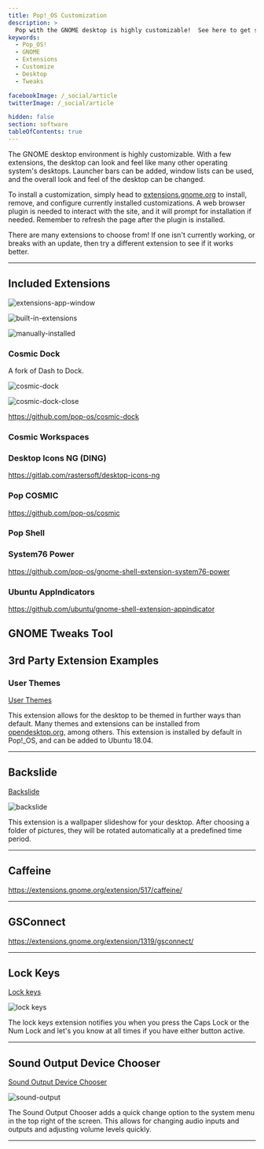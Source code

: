 ```yaml
---
title: Pop!_OS Customization
description: >
  Pop with the GNOME desktop is highly customizable!  See here to get started making your desktop just right for you.
keywords:
  - Pop_OS!
  - GNOME
  - Extensions
  - Customize
  - Desktop
  - Tweaks

facebookImage: /_social/article
twitterImage: /_social/article

hidden: false
section: software
tableOfContents: true
---
```


The GNOME desktop environment is highly customizable.  With a few extensions, the desktop can look and feel like many other operating system's desktops.  Launcher bars can be added, window lists can be used, and the overall look and feel of the desktop can be changed.

To install a customization, simply head to [extensions.gnome.org](https://extensions.gnome.org) to install, remove, and configure currently installed customizations.  A web browser plugin is needed to interact with the site, and it will prompt for installation if needed.  Remember to refresh the page after the plugin is installed.

There are many extensions to choose from! If one isn't currently working, or breaks with an update, then try a different extension to see if it works better.

---

## Included Extensions

![extensions-app-window](/images/customize-gnome/extensions-app-window.png)

![built-in-extensions](/images/customize-gnome/built-in-extensions.png)

![manually-installed](/images/customize-gnome/manually-installed.png)

### Cosmic Dock

A fork of Dash to Dock.

![cosmic-dock](/images/customize-gnome/cosmic-dock.png)

![cosmic-dock-close](/images/customize-gnome/cosmic-dock-close.png)

https://github.com/pop-os/cosmic-dock 
### Cosmic Workspaces

### Desktop Icons NG (DING)

https://gitlab.com/rastersoft/desktop-icons-ng 

### Pop COSMIC

https://github.com/pop-os/cosmic 

### Pop Shell

### System76 Power

https://github.com/pop-os/gnome-shell-extension-system76-power 
### Ubuntu AppIndicators

https://github.com/ubuntu/gnome-shell-extension-appindicator 

## GNOME Tweaks Tool


## 3rd Party Extension Examples

### User Themes

[User Themes](https://extensions.gnome.org/extension/19/user-themes/)

This extension allows for the desktop to be themed in further ways than default.  Many themes and extensions can be installed from [opendesktop.org](https://www.opendesktop.org/s/Gnome), among others.  This extension is installed by default in Pop!_OS, and can be added to Ubuntu 18.04.  

---

## Backslide

[Backslide](https://extensions.gnome.org/extension/543/backslide/)

![backslide](/images/customize-gnome/backslide.png)

This extension is a wallpaper slideshow for your desktop.  After choosing a folder of pictures, they will be rotated automatically at a predefined time period.

---

## Caffeine

https://extensions.gnome.org/extension/517/caffeine/ 

---

## GSConnect

https://extensions.gnome.org/extension/1319/gsconnect/ 

---

## Lock Keys

[Lock keys](https://extensions.gnome.org/extension/36/lock-keys/)

![lock keys](/images/customize-gnome/lock-keys.png)

The lock keys extension notifies you when you press the Caps Lock or the Num Lock and let's you know at all times if you have either button active.

---
## Sound Output Device Chooser

[Sound Output Device Chooser](https://extensions.gnome.org/extension/906/sound-output-device-chooser/)

![sound-output](/images/customize-gnome/sound-output.png)

The Sound Output Chooser adds a quick change option to the system menu in the top right of the screen.  This allows for changing audio inputs and outputs and adjusting volume levels quickly.

---

